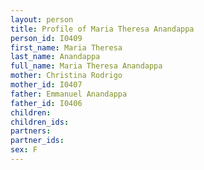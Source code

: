 ```yaml
---
layout: person
title: Profile of Maria Theresa Anandappa
person_id: I0409
first_name: Maria Theresa
last_name: Anandappa
full_name: Maria Theresa Anandappa
mother: Christina Rodrigo
mother_id: I0407
father: Emmanuel Anandappa
father_id: I0406
children:
children_ids:
partners:
partner_ids:
sex: F
---
```


